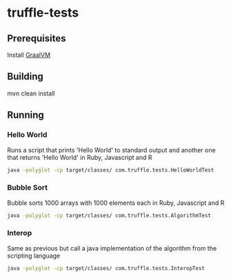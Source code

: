 # truffle-tests

## Prerequisites

Install [GraalVM](http://www.oracle.com/technetwork/oracle-labs/program-languages/downloads/index.html)

## Building

mvn clean install

## Running

### Hello World
Runs a script that prints 'Hello World' to standard output and another one that returns 'Hello World' in Ruby, Javascript and R
```bash
java -polyglot -cp target/classes/ com.truffle.tests.HelloWorldTest
```
### Bubble Sort
Bubble sorts 1000 arrays with 1000 elements each in Ruby, Javascript and R
```bash
java -polyglot -cp target/classes/ com.truffle.tests.AlgorithmTest
```
### Interop
Same as previous but call a java implementation of the algorithm from the scripting language
```bash
java -polyglot -cp target/classes/ com.truffle.tests.InteropTest
```
